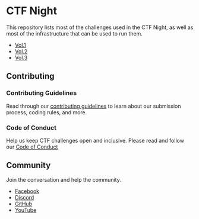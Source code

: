 # CTF Night

This repository lists most of the challenges used in the CTF Night, as well as most of the infrastructure that can be used to run them.

- [Vol.1](https://github.com/computer-communication-security-club/ctf-night/tree/vol1)
- [Vol.2](https://github.com/computer-communication-security-club/ctf-night/tree/vol2)
- [Vol.3](https://github.com/computer-communication-security-club/ctf-night/tree/vol3)

## Contributing

### Contributing Guidelines

Read through our [contributing guidelines](CONTRIBUTING.md) to learn about our submission process, coding rules, and more.

### Code of Conduct

Help us keep CTF challenges open and inclusive. Please read and follow our [Code of Conduct](CODE_OF_CONDUCT.md)

## Community

Join the conversation and help the community.

- [Facebook](https://www.facebook.com/CCSclub2023)
- [Discord](https://discord.gg/VcTcFpAW)
- [GitHub](https://github.com/computer-communication-security-club)
- [YouTube](https://www.youtube.com/@computercommunicationsecur3464)
